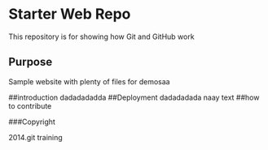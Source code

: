 # Starter Web Repo

This repository is for showing how Git and GitHub work

## Purpose

Sample website with plenty of files for demosaa

##introduction
dadadadadda
##Deployment
dadadadada naay text
##how to contribute

###Copyright

2014.git training